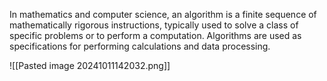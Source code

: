 
In mathematics and computer science, an algorithm is a finite sequence of mathematically rigorous instructions, typically used to solve a class of specific problems or to perform a computation. Algorithms are used as specifications for performing calculations and data processing.

![[Pasted image 20241011142032.png]]